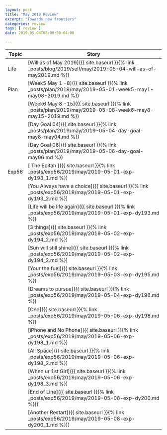 ```yaml
---
layout: post
title: "May 2019 Review"
excerpt: "Towards new frontiers"
categories: review
tags: [ review ]
date: 2019-05-04T08:08:50-04:00

---
```



| Topic | Story |
|-------|--------|
| Life |[Will as of May 2019]({{ site.baseurl }}{% link _posts/blog/2019/self/may/2019-05-04-will-as-of-may2019.md %})|
| Plan |[Week5 May 1 -8]({{ site.baseurl }}{% link _posts/plan/2019/may/2019-05-01-week5-may1-may08-2019.md %})|
|      |[Week6 May 8 -15]({{ site.baseurl }}{% link _posts/plan/2019/may/2019-05-08-week6-may8-may15-2019.md  %})|
|      |[Day Goal 04]({{ site.baseurl }}{% link _posts/plan/2019/may/2019-05-04-day-goal-may8-may04.md %})|
|      |[Day Goal 06]({{ site.baseurl }}{% link _posts/plan/2019/may/2019-05-06-day-goal-may06.md %})|
|Exp56 |[ The Epitah ]({{ site.baseurl }}{% link _posts/exp56/2019/may/2019-05-01-exp-dy193_1.md %})|
|      |[You Always have a choice]({{ site.baseurl }}{% link _posts/exp56/2019/may/2019-05-01-exp-dy193_2.md %})|
|      |[Life will be life again]({{ site.baseurl }}{% link _posts/exp56/2019/may/2019-05-01-exp-dy193.md  %})|
|      |[3 things]({{ site.baseurl }}{% link _posts/exp56/2019/may/2019-05-02-exp-dy194_2.md %})|
|      |[Sun will still shine]({{ site.baseurl }}{% link _posts/exp56/2019/may/2019-05-02-exp-dy194_2.md %})|
|      |[Your the fuel]({{ site.baseurl }}{% link _posts/exp56/2019/may/2019-05-03-exp-dy195.md %})|
|      |[Dreams to pursue]({{ site.baseurl }}{% link _posts/exp56/2019/may/2019-05-04-exp-dy196.md %})|
|      |[One]({{ site.baseurl }}{% link _posts/exp56/2019/may/2019-05-06-exp-dy198.md %})|
|      |[iPhone and No Phone]({{ site.baseurl }}{% link _posts/exp56/2019/may/2019-05-06-exp-dy198_1.md %})|
|      |[All Space]({{ site.baseurl }}{% link _posts/exp56/2019/may/2019-05-06-exp-dy198_2.md %})|
|      |[When ur 1st Girl]({{ site.baseurl }}{% link _posts/exp56/2019/may/2019-05-06-exp-dy198_3.md %})|
|      |[End of Line]({{ site.baseurl }}{% link _posts/exp56/2019/may/2019-05-08-exp-dy200.md %}))
|      |[Another Restart]({{ site.baseurl }}{% link _posts/exp56/2019/may/2019-05-08-exp-dy200_1.md %}))
